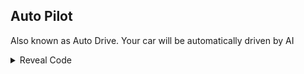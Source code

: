 ## Auto Pilot

Also known as Auto Drive. Your car will be automatically driven by AI

<details>
<summary>Reveal Code</summary>

```powerpc
C20448D0 00000002
38000001 900307F4
60000000 00000000
```
</details>